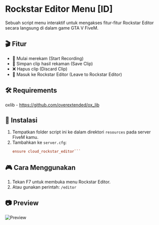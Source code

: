 # Rockstar Editor Menu [ID]

Sebuah script menu interaktif untuk mengakses fitur-fitur Rockstar Editor secara langsung di dalam game GTA V FiveM.

## 🎬 Fitur

- 🔴 Mulai merekam (Start Recording)
- 💾 Simpan clip hasil rekaman (Save Clip)
- ❌ Hapus clip (Discard Clip)
- 🎥 Masuk ke Rockstar Editor (Leave to Rockstar Editor)

## 🛠️ Requirements

oxlib - https://github.com/overextended/ox_lib

## 📂 Instalasi

1. Tempatkan folder script ini ke dalam direktori `resources` pada server FiveM kamu.
2. Tambahkan ke `server.cfg`:
   ```cfg
   ensure cloud_rockstar_editor```

## 🎮 Cara Menggunakan

1. Tekan F7 untuk membuka menu Rockstar Editor.
2. Atau gunakan perintah:
   `/editor`

## 📷 Preview

![Preview](https://cdn.discordapp.com/attachments/1157215462225084428/1373938353522606080/Screenshot_2025-05-18_214753.png?ex=682c3b4e&is=682ae9ce&hm=9f0b1a1e34974b53eaa33d5eee2a50b42e357179bf69e3386e2b818da0658b34&)
